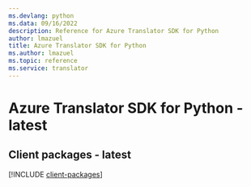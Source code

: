 ```yaml
---
ms.devlang: python
ms.data: 09/16/2022
description: Reference for Azure Translator SDK for Python
author: lmazuel
title: Azure Translator SDK for Python
ms.author: lmazuel
ms.topic: reference
ms.service: translator
---
```

# Azure Translator SDK for Python - latest

## Client packages - latest
[!INCLUDE [client-packages](translator-client-index.md)]